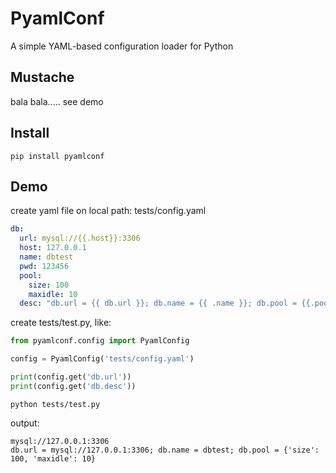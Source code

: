 # PyamlConf

A simple YAML-based configuration loader for Python

## Mustache 
bala bala..... see demo

## Install

```commandline
pip install pyamlconf
```

## Demo

create yaml file on local path: tests/config.yaml

```yaml
db:
  url: mysql://{{.host}}:3306
  host: 127.0.0.1
  name: dbtest
  pwd: 123456
  pool:
    size: 100
    maxidle: 10
  desc: "db.url = {{ db.url }}; db.name = {{ .name }}; db.pool = {{.pool}} "
```

create tests/test.py, like:

```python
from pyamlconf.config import PyamlConfig

config = PyamlConfig('tests/config.yaml')

print(config.get('db.url'))
print(config.get('db.desc'))
```

```commandline
python tests/test.py
```

output:

```commandline
mysql://127.0.0.1:3306
db.url = mysql://127.0.0.1:3306; db.name = dbtest; db.pool = {'size': 100, 'maxidle': 10}
```
